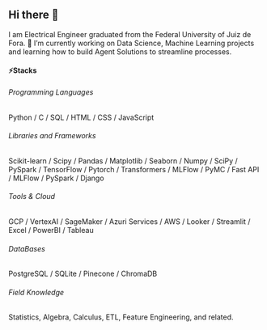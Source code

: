 ## Hi there 👋

I am Electrical Engineer graduated from the Federal University of Juiz de Fora. 🔭 I’m currently working on Data Science, Machine Learning projects and learning how to build Agent Solutions to streamline processes.

#### ⚡Stacks

###### Programming Languages
Python / C / SQL / HTML / CSS / JavaScript
###### Libraries and Frameworks
Scikit-learn / Scipy / Pandas / Matplotlib / Seaborn / Numpy / SciPy / PySpark / TensorFlow / Pytorch / Transformers / MLFlow / PyMC / Fast API / MLFlow / PySpark / Django
###### Tools & Cloud
GCP / VertexAI / SageMaker / Azuri Services / AWS / Looker / Streamlit / Excel / PowerBI / Tableau
###### DataBases
PostgreSQL / SQLite / Pinecone / ChromaDB
###### Field Knowledge
Statistics, Algebra, Calculus, ETL, Feature Engineering, and related.




<!--
**DanrleiDiegues/danrleidiegues** is a ✨ _special_ ✨ repository because its `README.md` (this file) appears on your GitHub profile.

Here are some ideas to get you started:

- 🔭 I’m currently working on ...
- 🌱 I’m currently learning ...
- 👯 I’m looking to collaborate on ...
- 🤔 I’m looking for help with ...
- 💬 Ask me about ...
- 📫 How to reach me: ...
- 😄 Pronouns: ...
- ⚡ Fun fact: ...
-->
